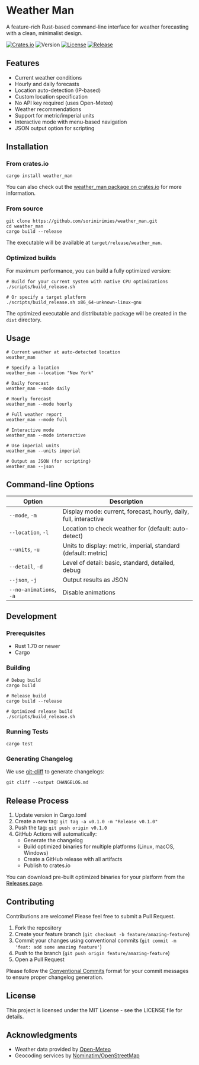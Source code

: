 # Weather Man

A feature-rich Rust-based command-line interface for weather forecasting with a clean, minimalist design.

[![Crates.io](https://img.shields.io/crates/v/weather_man.svg)](https://crates.io/crates/weather_man)
![Version](https://img.shields.io/badge/version-0.2.1-blue.svg)
[![License](https://img.shields.io/badge/license-MIT-green.svg)](LICENSE)
[![Release](https://github.com/sorinirimies/weather_man/actions/workflows/release.yml/badge.svg)](https://github.com/sorinirimies/weather_man/actions/workflows/release.yml)
## Features

- Current weather conditions
- Hourly and daily forecasts
- Location auto-detection (IP-based)
- Custom location specification
- No API key required (uses Open-Meteo)
- Weather recommendations
- Support for metric/imperial units
- Interactive mode with menu-based navigation
- JSON output option for scripting

## Installation

### From crates.io

```
cargo install weather_man
```

You can also check out the [weather_man package on crates.io](https://crates.io/crates/weather_man) for more information.

### From source

```
git clone https://github.com/sorinirimies/weather_man.git
cd weather_man
cargo build --release
```

The executable will be available at `target/release/weather_man`.

### Optimized builds

For maximum performance, you can build a fully optimized version:

```
# Build for your current system with native CPU optimizations
./scripts/build_release.sh

# Or specify a target platform
./scripts/build_release.sh x86_64-unknown-linux-gnu
```

The optimized executable and distributable package will be created in the `dist` directory.

## Usage

```
# Current weather at auto-detected location
weather_man

# Specify a location
weather_man --location "New York"

# Daily forecast
weather_man --mode daily

# Hourly forecast
weather_man --mode hourly

# Full weather report
weather_man --mode full

# Interactive mode
weather_man --mode interactive

# Use imperial units
weather_man --units imperial

# Output as JSON (for scripting)
weather_man --json
```

## Command-line Options

| Option | Description |
|--------|-------------|
| `--mode`, `-m` | Display mode: current, forecast, hourly, daily, full, interactive |
| `--location`, `-l` | Location to check weather for (default: auto-detect) |
| `--units`, `-u` | Units to display: metric, imperial, standard (default: metric) |
| `--detail`, `-d` | Level of detail: basic, standard, detailed, debug |
| `--json`, `-j` | Output results as JSON |
| `--no-animations`, `-a` | Disable animations |

## Development

### Prerequisites

- Rust 1.70 or newer
- Cargo

### Building

```
# Debug build
cargo build

# Release build
cargo build --release

# Optimized release build
./scripts/build_release.sh
```

### Running Tests

```
cargo test
```

### Generating Changelog

We use [git-cliff](https://github.com/orhun/git-cliff) to generate changelogs:

```
git cliff --output CHANGELOG.md
```

## Release Process

1. Update version in Cargo.toml
2. Create a new tag: `git tag -a v0.1.0 -m "Release v0.1.0"`
3. Push the tag: `git push origin v0.1.0`
4. GitHub Actions will automatically:
   - Generate the changelog
   - Build optimized binaries for multiple platforms (Linux, macOS, Windows)
   - Create a GitHub release with all artifacts
   - Publish to crates.io

You can download pre-built optimized binaries for your platform from the [Releases page](https://github.com/sorinirimies/weather_man/releases).

## Contributing

Contributions are welcome! Please feel free to submit a Pull Request.

1. Fork the repository
2. Create your feature branch (`git checkout -b feature/amazing-feature`)
3. Commit your changes using conventional commits (`git commit -m 'feat: add some amazing feature'`)
4. Push to the branch (`git push origin feature/amazing-feature`)
5. Open a Pull Request

Please follow the [Conventional Commits](https://www.conventionalcommits.org/) format for your commit messages to ensure proper changelog generation.

## License

This project is licensed under the MIT License - see the LICENSE file for details.

## Acknowledgments

- Weather data provided by [Open-Meteo](https://open-meteo.com/)
- Geocoding services by [Nominatim/OpenStreetMap](https://nominatim.openstreetmap.org/)
